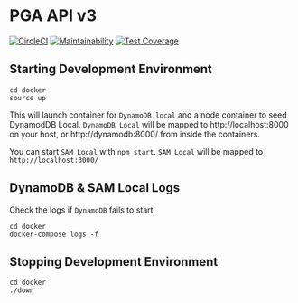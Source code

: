 # PGA API v3

[![CircleCI](https://circleci.com/gh/pgahq/api-v3.svg?style=svg&circle-token=65fd04a5e7cadb5f0f6da9287344a23ef42d68eb)](https://circleci.com/gh/pgahq/api-v3)
[![Maintainability](https://api.codeclimate.com/v1/badges/a0bc5aa275e56b8bc4dd/maintainability)](https://codeclimate.com/repos/5aaff2888d10b2027c000f28/maintainability)
[![Test Coverage](https://api.codeclimate.com/v1/badges/a0bc5aa275e56b8bc4dd/test_coverage)](https://codeclimate.com/repos/5aaff2888d10b2027c000f28/test_coverage)

## Starting Development Environment
```
cd docker
source up
```

This will launch container for `DynamoDB local` and a node container to seed DynamodDB Local.
`DynamoDB Local` will be mapped to http://localhost:8000 on your host,
or http://dynamodb:8000/ from inside the containers.

You can start `SAM Local` with `npm start`.
`SAM Local` will be mapped to `http://localhost:3000/`

## DynamoDB & SAM Local Logs

Check the logs if `DynamoDB` fails to start:
```
cd docker
docker-compose logs -f
```

## Stopping Development Environment
```
cd docker
./down
```
